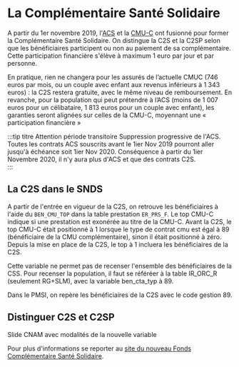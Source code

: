 # La Complémentaire Santé Solidaire

A partir du 1er novembre 2019, l'[ACS](acs.md) et la [CMU-C](cmu_c.md) ont fusionné pour former la Complémentaire Santé Solidaire.
On distingue la C2S et la C2SP selon que les bénéficiaires participent ou non au paiement de sa complémentaire.
Cette participation financière s'élève à maximum 1 euro par jour et par personne. 

En pratique, rien ne changera pour les assurés de l’actuelle CMUC (746 euros par mois, ou un couple avec enfant aux revenus inférieurs à 1 343 euros) 
: la C2S restera gratuite, avec le même niveau de remboursement.
En revanche, pour la population qui peut prétendre à l’ACS (moins de  1 007 euros pour un célibataire, 1 813 euros pour un couple avec enfant),
les garanties seront alignées sur celles de la CMU-C, moyennant une « participation financière »

:::tip titre Attention période transitoire 
Suppression progressive de l'ACS. Toutes les contrats ACS souscrits avant le 1ier Nov 2019 pourront aller jusqu'à échéance soit 1ier Nov 2020. 
Conséquence à partir du 1ier Novembre 2020, il n'y aura plus d'ACS et que des contrats C2S.   
:::

## La C2S dans le SNDS

A partir de l'entrée en vigueur de la C2S, on retrouve les bénéficiaires à l'aide du `BEN_CMU_TOP` dans la table prestation `ER_PRS_F`. 
Le top CMU-C indique si une prestation est exonérée au titre de la CMU-C. 
Avant la C2S, le top CMU-C était positionné à 1 lorsque le type de contrat cmu est égal à 89 (bénéficiaire de la CMU complémentaire), 
sinon il était positionné à zéro. Depuis la mise en place de la C2S, le top à 1 incluera les bénéficiaires de la C2S. 

Cette variable ne permet pas de recenser l'ensemble des bénéficiaires de la CSS. 
Pour recenser la population, il faut se référéer à la table IR_ORC_R  (seulement RG+SLM), avec la variable ben_cta_typ à 89. 

Dans le PMSI, on repère les bénéficiaires de la C2S avec le code gestion 89. 


## Distinguer C2S et C2SP

Slide CNAM avec modalités de la nouvelle variable 



Pour plus d'informations se reporter au [site du nouveau Fonds Complémentaire Santé Solidaire](https://www.complementaire-sante-solidaire.gouv.fr/).

